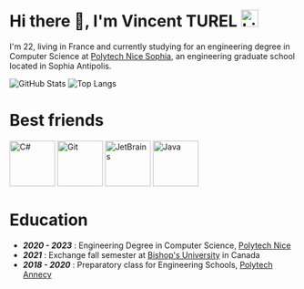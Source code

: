 # Hi there 👋, I'm Vincent TUREL  [<img alt="LinkedIn" height=30 src="https://cdn.jsdelivr.net/gh/devicons/devicon/icons/linkedin/linkedin-original.svg" />](https://www.linkedin.com/in/vincent-turel/)  

I'm 22, living in France and currently studying for an engineering degree in Computer Science at [Polytech Nice Sophia](https://polytech.univ-cotedazur.fr/), an engineering graduate school located in Sophia Antipolis.

![GitHub Stats](https://github-readme-stats.vercel.app/api?username=Vincent-Turel&count_private=true&show_icons=true&include_all_commits=true&theme=nord)
![Top Langs](https://github-readme-stats.vercel.app/api/top-langs/?username=Vincent-Turel&layout=compact&hide=lua&theme=nord)

# Best friends

<img alt="C#" height=80 src="https://cdn.jsdelivr.net/gh/devicons/devicon/icons/csharp/csharp-original.svg">     <img alt="Git" height=80 src="https://cdn.jsdelivr.net/gh/devicons/devicon/icons/git/git-original.svg">     <img alt="JetBrains" height=80 src="https://upload.wikimedia.org/wikipedia/commons/1/1a/JetBrains_Logo_2016.svg">     <img alt="Java" height=80 src="https://user-images.githubusercontent.com/71391756/186987420-4fbb6a8c-0621-4386-9cba-d3abd92b250c.svg">


# Education

- ***2020 - 2023*** : Engineering Degree in Computer Science, [Polytech Nice](https://polytech.univ-cotedazur.fr/)
- ***2021*** : Exchange fall semester at [Bishop's University](https://www.ubishops.ca/) in Canada
- ***2018 - 2020*** : Preparatory class for Engineering Schools, [Polytech Annecy](https://www.polytech.univ-smb.fr/)
